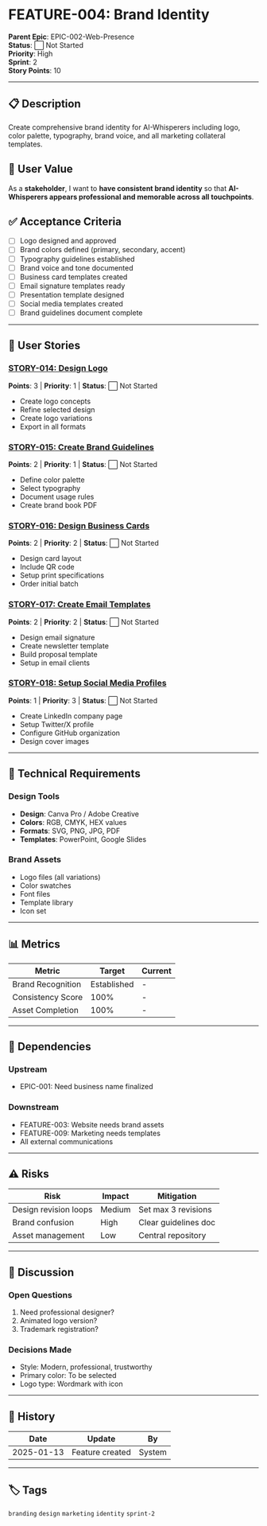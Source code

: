 # FEATURE-004: Brand Identity

**Parent Epic**: EPIC-002-Web-Presence  
**Status**: ⬜ Not Started  
**Priority**: High  
**Sprint**: 2  
**Story Points**: 10  

---

## 📋 Description

Create comprehensive brand identity for AI-Whisperers including logo, color palette, typography, brand voice, and all marketing collateral templates.

## 👤 User Value

As a **stakeholder**, I want to **have consistent brand identity** so that **AI-Whisperers appears professional and memorable across all touchpoints**.

## ✅ Acceptance Criteria

- [ ] Logo designed and approved
- [ ] Brand colors defined (primary, secondary, accent)
- [ ] Typography guidelines established
- [ ] Brand voice and tone documented
- [ ] Business card templates created
- [ ] Email signature templates ready
- [ ] Presentation template designed
- [ ] Social media templates created
- [ ] Brand guidelines document complete

---

## 📖 User Stories

### [STORY-014: Design Logo](../Stories/STORY-014-Logo-Design.md)
**Points**: 3 | **Priority**: 1 | **Status**: ⬜ Not Started
- Create logo concepts
- Refine selected design
- Create logo variations
- Export in all formats

### [STORY-015: Create Brand Guidelines](../Stories/STORY-015-Brand-Guidelines.md)
**Points**: 2 | **Priority**: 1 | **Status**: ⬜ Not Started
- Define color palette
- Select typography
- Document usage rules
- Create brand book PDF

### [STORY-016: Design Business Cards](../Stories/STORY-016-Business-Cards.md)
**Points**: 2 | **Priority**: 2 | **Status**: ⬜ Not Started
- Design card layout
- Include QR code
- Setup print specifications
- Order initial batch

### [STORY-017: Create Email Templates](../Stories/STORY-017-Email-Templates.md)
**Points**: 2 | **Priority**: 2 | **Status**: ⬜ Not Started
- Design email signature
- Create newsletter template
- Build proposal template
- Setup in email clients

### [STORY-018: Setup Social Media Profiles](../Stories/STORY-018-Social-Media.md)
**Points**: 1 | **Priority**: 3 | **Status**: ⬜ Not Started
- Create LinkedIn company page
- Setup Twitter/X profile
- Configure GitHub organization
- Design cover images

---

## 🔧 Technical Requirements

### Design Tools
- **Design**: Canva Pro / Adobe Creative
- **Colors**: RGB, CMYK, HEX values
- **Formats**: SVG, PNG, JPG, PDF
- **Templates**: PowerPoint, Google Slides

### Brand Assets
- Logo files (all variations)
- Color swatches
- Font files
- Template library
- Icon set

---

## 📊 Metrics

| Metric | Target | Current |
|--------|--------|---------|
| Brand Recognition | Established | - |
| Consistency Score | 100% | - |
| Asset Completion | 100% | - |

---

## 🚧 Dependencies

### Upstream
- EPIC-001: Need business name finalized

### Downstream
- FEATURE-003: Website needs brand assets
- FEATURE-009: Marketing needs templates
- All external communications

---

## ⚠️ Risks

| Risk | Impact | Mitigation |
|------|--------|------------|
| Design revision loops | Medium | Set max 3 revisions |
| Brand confusion | High | Clear guidelines doc |
| Asset management | Low | Central repository |

---

## 💬 Discussion

### Open Questions
1. Need professional designer?
2. Animated logo version?
3. Trademark registration?

### Decisions Made
- Style: Modern, professional, trustworthy
- Primary color: To be selected
- Logo type: Wordmark with icon

---

## 🔄 History

| Date | Update | By |
|------|--------|-----|
| 2025-01-13 | Feature created | System |

---

## 🏷️ Tags

`branding` `design` `marketing` `identity` `sprint-2`